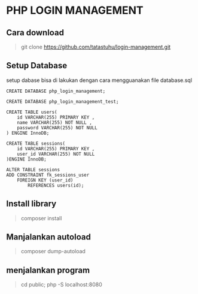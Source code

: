 # PHP LOGIN MANAGEMENT
## Cara download
> git clone  https://github.com/tatastuhu/login-management.git
## Setup Database
setup dabase bisa di lakukan dengan cara mengguanakan file database.sql
```
CREATE DATABASE php_login_management;

CREATE DATABASE php_login_management_test;

CREATE TABLE users(
    id VARCHAR(255) PRIMARY KEY ,
    name VARCHAR(255) NOT NULL ,
    password VARCHAR(255) NOT NULL
) ENGINE InnoDB;

CREATE TABLE sessions(
    id VARCHAR(255) PRIMARY KEY ,
    user_id VARCHAR(255) NOT NULL
)ENGINE InnoDB;

ALTER TABLE sessions
ADD CONSTRAINT fk_sessions_user
    FOREIGN KEY (user_id)
        REFERENCES users(id);
```
## Install library
> composer install 
## Manjalankan autoload
> composer dump-autoload 
## menjalankan program
> cd public; php -S localhost:8080 
